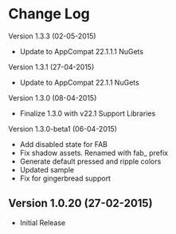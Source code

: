 Change Log
==========
Version 1.3.3 (02-05-2015)
* Update to AppCompat 22.1.1.1 NuGets

Version 1.3.1 (27-04-2015)
* Update to AppCompat 22.1.1 NuGets

Version 1.3.0 (08-04-2015)
* Finalize 1.3.0 with v22.1 Support Libraries

Version 1.3.0-beta1 (06-04-2015)
* Add disabled state for FAB
* Fix shadow assets. Renamed with fab_ prefix
* Generate default pressed and ripple colors
* Updated sample
* Fix for gingerbread support

Version 1.0.20 (27-02-2015)
-------------
* Initial Release
